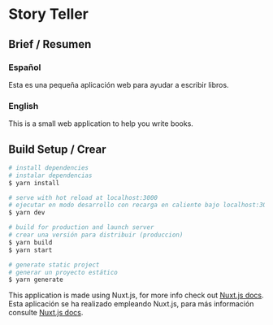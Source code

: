 # Story Teller

## Brief / Resumen

### Español

Esta es una pequeña aplicación web para ayudar a escribir libros.

### English

This is a small web application to help you write books.

## Build Setup / Crear

```bash
# install dependencies
# instalar dependencias
$ yarn install

# serve with hot reload at localhost:3000
# ejecutar en modo desarrollo con recarga en caliente bajo localhost:3000
$ yarn dev

# build for production and launch server
# crear una versión para distribuir (produccion)
$ yarn build
$ yarn start

# generate static project
# generar un proyecto estático
$ yarn generate
```

This application is made using Nuxt.js, for more info check out [Nuxt.js docs](https://nuxtjs.org).
Esta aplicación se ha realizado empleando Nuxt.js, para más información consulte [Nuxt.js docs](https://nuxtjs.org).
